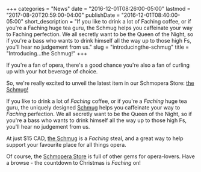 +++
categories = "News"
date = "2016-12-01T08:26:00-05:00"
lastmod = "2017-08-20T20:59:00-04:00"
publishDate = "2016-12-01T08:40:00-05:00"
short_description = "If you like to drink a lot of Faching coffee, or if you&#039;re a Faching huge tea guru, the Schmug helps you caffeinate your way to Faching perfection. We all secretly want to be the Queen of the Night, so if you&#039;re a bass who wants to drink himself all the way up to those high Fs, you&#039;ll hear no judgement from us."
slug = "introducingthe-schmug"
title = "Introducing...the Schmug!"
+++

If you're a fan of opera, there's a good chance you're also a fan of curling up with your hot beverage of choice.

So, we're really excited to unveil the latest item in our Schmopera Store: [the Schmug!](https://www.facebook.com/commerce/products/1124425311006825/)

If you like to drink a lot of *Faching* coffee, or if you're a *Faching* huge tea guru, the uniquely designed [Schmug](https://www.facebook.com/commerce/products/1124425311006825/) helps you caffeinate your way to *Faching* perfection. We all secretly want to be the Queen of the Night, so if you're a bass who wants to drink himself all the way up to those high Fs, you'll hear no judgement from us.

At just $15 CAD, [the Schmug](https://www.facebook.com/commerce/products/1124425311006825/) is a *Faching* steal, and a great way to help support your favourite place for all things opera.

Of course, the [Schmopera Store](https://www.facebook.com/pg/schmopera/shop/) is full of other gems for opera-lovers. Have a browse - the countdown to Christmas is *Faching* on!


